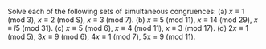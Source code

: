 Solve each of the following sets of simultaneous congruences:
(a) $x \equiv 1$ (mod 3), $x \equiv 2$ (mod S), $x \equiv 3$ (mod 7).
(b) $x \equiv 5$ (mod 11), $x \equiv 14$ (mod 29), $x \equiv l5$ (mod 31).
(c) $x \equiv 5$ (mod 6), $x \equiv 4$ (mod 11), $x \equiv 3$ (mod 17).
(d) $2x \equiv 1$ (mod 5), $3x \equiv 9$ (mod 6), $4x \equiv 1$ (mod 7), 5x = 9 (mod 11).